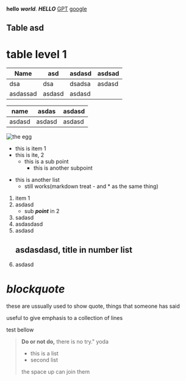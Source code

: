 **hello** _**world**_.
**_HELLO_**
[GPT](https://chat.openai.com)
[google](https://www.google.com)

## Table asd
# table level 1


Name |asd  |asdasd  |asdsad
---    |---     |---       |---
dsa  |dsa  |dsadsa | asdasd
asdassad  |  asdasd  |  asdasd



name| asdas| asdasd|
--- | ----| -----| 
asdasd| asdasd| asdasd| asdasd| Asasd| asdasd|

![the egg](https://th.bing.com/th/id/OIP.0eJv3JRsK5YVAfV7YMshEwHaF7?w=248&h=198&c=7&r=0&o=5&pid=1.7)

* this is item 1
* this is ite, 2   
    * this is a sub point
        * this is another subpoint
- this is another list
    - still works(markdown treat - and * as the same thing)
1. item 1
2. asdasd 
    - sub **_point_** in 2
5. sadasd
3. asdasdasd
1. asdasd
    ## asdasdasd, title in number list
5. asdasd

# **_blockquote_**

these are ussually used to show quote, things that someone has said

useful to give emphasis to a collection of lines

test bellow

> **Do or not do,** there is no try."
>yoda
>* this is a list
>* second list
>
>the space up can join them
